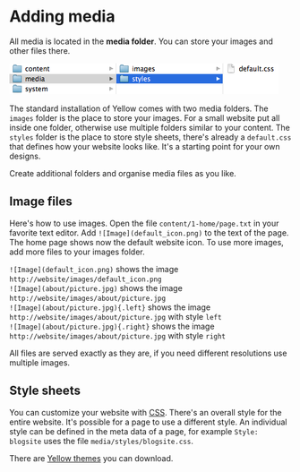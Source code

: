 Adding media
============

All media is located in the **media folder**. You can store your images and other files there.

![Screenshot](picture_media.png?raw=true)

The standard installation of Yellow comes with two media folders. The `images` folder is the place to store your images. For a small website put all inside one folder, otherwise use multiple folders similar to your content. The `styles` folder is the place to store style sheets, there's already a `default.css` that defines how your website looks like. It's a starting point for your own designs.

Create additional folders and organise media files as you like.

Image files
-----------
Here's how to use images. Open the file `content/1-home/page.txt` in your favorite text editor. Add `![Image](default_icon.png)` to the text of the page. The home page shows now the default website icon. To use more images, add more files to your images folder.

`![Image](default_icon.png)` shows the image `http://website/images/default_icon.png`  
`![Image](about/picture.jpg)` shows the image `http://website/images/about/picture.jpg`  
`![Image](about/picture.jpg){.left}` shows the image `http://website/images/about/picture.jpg` with style `left`  
`![Image](about/picture.jpg){.right}` shows the image `http://website/images/about/picture.jpg` with style `right`

All files are served exactly as they are, if you need different resolutions use multiple images.

Style sheets
------------
You can customize your website with [CSS](http://en.wikipedia.org/wiki/CSS). There's an overall style for the entire website. It's possible for a page to use a different style. An individual style can be defined in the meta data of a page, for example `Style: blogsite` uses the file `media/styles/blogsite.css`.

There are [Yellow themes](https://github.com/markseu/yellowcms-extensions/tree/master/themes) you can download.